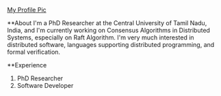 
[My Profile Pic](/profile_pic.jpg)

**About
I'm a PhD Researcher at the Central University of Tamil Nadu, India, and I'm currently working on Consensus Algorithms in Distributed Systems, especially on Raft Algorithm. I'm very much interested in distributed software, languages supporting distributed programming, and formal verification.

**Experience

1. PhD Researcher
2. Software Developer


